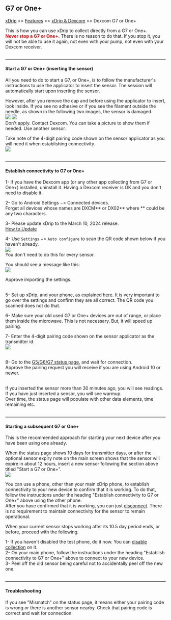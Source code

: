## G7 or One+  
[xDrip](../../README.md) >> [Features](../Features_page.md) >> [xDrip & Dexcom](../Dexcom_page.md) >> Dexcom G7 or One+  
  
This is how you can use xDrip to collect directly from a G7 or One+.  
**<span style="color:red">Never stop a G7 or One+.</span>**  There is no reason to do that.  If you stop it, you will not be able to use it again, not even with your pump, not even with your Dexcom receiver.  
<br/>  

---  

#### **Start a G7 or One+ (inserting the sensor)**  
All you need to do to start a G7, or One+, is to follow the manufacturer's instructions to use the applicator to insert the sensor.  The session will automatically start upon inserting the sensor.  
  
However, after you remove the cap and before using the applicator to insert, look inside.  If you see no adhesive or if you see the filament outside the needle, as shown in the following two images, the sensor is damaged.  
![](./images/G7NoAdhesive.png)  ![](./images/G7FilamentOut.png)  
Don't apply.  Contact Dexcom.  You can take a picture to show them if needed.  Use another sensor.  
  
Take note of the 4-digit pairing code shown on the sensor applicator as you will need it when establishing connectivity.  
![](./images/G7_Applicator.png)  
<br/>  

---  

#### **Establish connectivity to G7 or One+**  
  
1- If you have the Dexcom app (or any other app collecting from G7 or One+) installed, uninstall it.  Having a Dexcom receiver is OK and you don't need to disable it.  
  
2- Go to Android Settings &#8722;> Connected devices.  
Forget all devices whose names are DXCM\*\* or DX02\*\* where \*\* could be any two characters.  
  
3- Please update xDrip to the March 10, 2024 release.  
[How to Update](../Updates.md)  
  
4- Use `Settings` &#8722;> `Auto configure` to scan the QR code shown below if you haven't already.  
![](./images/G7_keks_QR.png)  
You don't need to do this for every sensor.  
  
You should see a message like this:  
![](./images/keks_QR_confirm.png)  
  
Approve importing the settings.  
<br/>  
  
5- Set up xDrip, and your phone, as explained [here](../G6-Recommended-Settings.md).  It is very important to go over the settings and confirm they are all correct.  The QR code you scanned does not do that.  
  
6- Make sure your old used G7 or One+ devices are out of range, or place them inside the microwave.  This is not necessary.  But, it will speed up pairing.  
  
7- Enter the 4-digit pairing code shown on the sensor applicator as the transmitter id.  
![](./images/DexG7ID.png)  
<br/>  
  
8- Go to the [G5/G6/G7 status page](../StatusG5G6.md), and wait for connection.  
Approve the pairing request you will receive if you are using Android 10 or newer.  
<br/>  
  
If you inserted the sensor more than 30 minutes ago, you will see readings.  If you have just inserted a sensor, you will see warmup.  
Over time, the status page will populate with other data elements, time remaining etc.  
<br/>  
  
---  

#### **Starting a subsequent G7 or One+**  
This is the recommended approach for starting your next device after you have been using one already.  
  
When the status page shows 10 days for transmitter days, or after the optional sensor expiry note on the main screen shows that the sensor will expire in about 12 hours, insert a new sensor following the section above titled "Start a G7 or One+".  
![](./images/G7EndsIn.png)  
  
You can use a phone, other than your main xDrip phone, to establish connectivity to your new device to confirm that it is working.  To do that, follow the instructions under the heading "Establish connectivity to G7 or One+" above using the other phone.  
After you have confirmed that it is working, you can just [disconnect](../Stop-xDrip.md).  There is no requirement to maintain connectivity for the sensor to remain operational.  
  
When your current sensor stops working after its 10.5 day period ends, or before, proceed with the following.  
  
1- If you haven't disabled the test phone, do it now.  You can [disable collection](../Stop-xDrip.md) on it.  
2- On your main phone, follow the instructions under the heading "Establish connectivity to G7 or One+" above to connect to your new device.  
3- Peel off the old sensor being careful not to accidentally peel off the new one.  
<br/>  
  
---  
  
#### **Troubleshooting**    
If you see "Mismatch" on the status page, it means either your pairing code is wrong or there is another sensor nearby. Check that pairing code is correct and wait for connection.  
  
